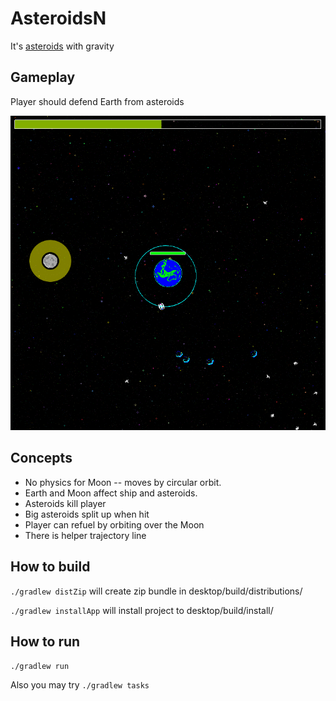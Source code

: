 # AsteroidsN
It's [asteroids](https://en.wikipedia.org/wiki/Asteroids_%28video_game%29) with gravity

## Gameplay
Player should defend Earth from asteroids

![](https://github.com/IngvarJackal/AsteroidsN/blob/master/screenshots/screen1.png)

## Concepts
* No physics for Moon -- moves by circular orbit.
* Earth and Moon affect ship and asteroids.
* Asteroids kill player
* Big asteroids split up when hit
* Player can refuel by orbiting over the Moon
* There is helper trajectory line

## How to build
```./gradlew distZip``` will create zip bundle in desktop/build/distributions/

```./gradlew installApp``` will install project to desktop/build/install/

## How to run
```./gradlew run```

Also you may try ```./gradlew tasks```
